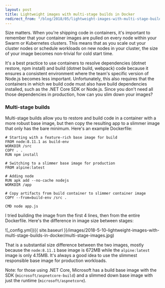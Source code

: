 ```yaml
---
layout: post
title: Lightweight images with multi-stage builds in Docker
redirect_from: "/blog/2018/05/lightweight-images-with-multi-stage-builds-in-docker/"
---
```


Size matters. When you're shipping code in containers, it's important to remember that your container images are pulled on every node within your Swarm or Kubernetes clusters. This means that as you scale out your cluster nodes or schedule workloads on new nodes in your cluster, the size of your image becomes non-trivial for cold start time.

It's a best practice to use containers to resolve dependencies (dotnet restore, npm install) and build (dotnet build, webpack) code because it ensures a consistent environment where the team's specific version of Node.js becomes less important. Unfortunately, this also requires that the containers in which we build code must also have build dependencies installed, such as the .NET Core SDK or Node.js. Since you don't need all those dependencies in production, how can you slim down your images?

### Multi-stage builds
Multi-stage builds allow you to restore and build code in a container with a more robust base image, but then copy the resulting app to a slimmer image that only has the bare minimum. Here's an example Dockerfile:

```
# Starting with a feature-rich base image for build
FROM node:8.11.1 as build-env
WORKDIR /src
COPY . .
RUN npm install

# Switching to a slimmer base image for production
FROM alpine:latest

# Adding node
RUN apk add --no-cache nodejs
WORKDIR /app

# Copy artifacts from build container to slimmer container image
COPY --from=build-env /src .

CMD node app.js
```

I tried building the image from the first 4 lines, then from the entire Dockerfile. Here's the difference in image size between stages:

![_config.yml]({{ site.baseurl }}/images/2018-5-10-lightweight-images-with-multi-stage-builds-in-docker/multi-stage-images.jpg)

That is a substantial size difference between the two images, mostly because the `node:8.11.1` base image is 672MB while the `alpine:latest` image is only 4.15MB. It's always a good idea to use the slimmest responsible base image for production workloads.

Note: for those using .NET Core, Microsoft has a build base image with the SDK (`microsoft/aspnetcore-build`) and a slimmed down base image with just the runtime (`microsoft/aspnetcore`).